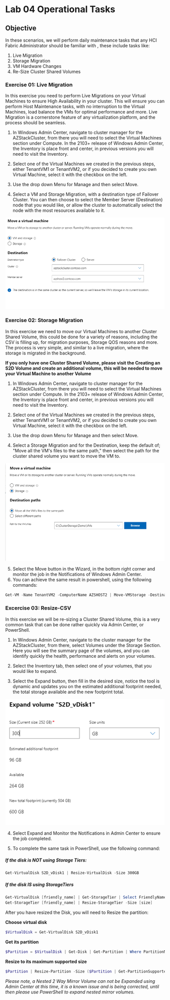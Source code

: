 # Lab 04 Operational Tasks

## Objective

In these scenarios, we will perform daily maintenance tasks that any HCI Fabric Administrator should be familiar with , these include tasks like:

1. Live Migration
2. Storage Migration
3. VM Hardware Changes
4. Re-Size Cluster Shared Volumes


### Exercise 01: Live Migration

In this exercise you need to perform Live Migrations on your Virtual Machines to ensure High Availability in your cluster. This will ensure you can perform Host Maintenance tasks, with no interruption to the Virtual Machines, load balance the VMs for optimal performance and more. Live Migration is a cornerstone feature of any virtualization platform, and the process should be seamless.

1) In Windows Admin Center, navigate to cluster manager for the AZStackCluster, from there you will need to select the Virtual Machines section under Compute. In the 2103+ release of Windows Admin Center, the Inventory is place front and center, in previous versions you will need to visit the Inventory.

2) Select one of the Virtual Machines we created in the previous steps, either TenantVM1 or TenantVM2, or if you decided to create you own Virtual Machine, select it with the checkbox on the left. 

3) Use the drop down Menu for Manage and then select Move.

4) Select a VM and Storage Migration, with a destination type of  Failover Cluster. You can then choose to select the Member Server (Destination) node that you would like, or allow the cluster to automatically select the node with the most resources available to it. 

![alt text](media/Screenshots/04-res/04-0101.png "Move Screen for Live Migration")

### Exercise 02: Storage Migration

In this exercise we need to move our Virtual Machines to another Cluster Shared Volume, this could be done for a variety of reasons, including the CSV is filling up, for migration purposes, Storage QOS reasons and more. The process is very simple, and similar to a live migration, where the storage is migrated in the background.

**If you only have one Cluster Shared Volume, please visit the Creating an S2D Volume and create an additional volume, this will be needed to move your Virtual Machine to another Volume**
 
1) In Windows Admin Center, navigate to cluster manager for the AZStackCluster, from there you will need to select the Virtual Machines section under Compute. In the 2103+ release of Windows Admin Center, the Inventory is place front and center, in previous versions you will need to visit the Inventory.

2) Select one of the Virtual Machines we created in the previous steps, either TenantVM1 or TenantVM2, or if you decided to create you own Virtual Machine, select it with the checkbox on the left. 

3) Use the drop down Menu for Manage and then select Move.

4) Select a Storage Migration and for the Destination, keep the default of; "Move all the VM's files to the same path," then select the path for the cluster shared volume you want to move the VM to. 

![alt text](media/Screenshots/04-res/04-0202.png "Move Screen for Storage Migration")

5) Select the Move button in the Wizard, in the bottom right corner and monitor the job in the Notifications of Windows Admin Center.
6) You can achieve the same result in powershell, using the following commands:

```Powershell
Get-VM -Name TenantVM2 -ComputerName AZSHOST2 | Move-VMStorage -DestinationStoragePath '\\azshost2\c$\ClusterStorage\Demo\VMs' 
```

### Excercise 03: Resize-CSV 

In this exercise we will be re-sizing a Cluster Shared Volume, this is a very common task that can be done rather quickly via Admin Center, or PowerShell. 

1) In Windows Admin Center, navigate to the cluster manager for the AZStackCluster, from there, select Volumes under the Storage Section. Here you will see the summary page of the volumes, and you can identify quickly the health, performance and alerts on your volumes. 

2) Select the Inventory tab, then select one of your volumes, that you would like to expand.

3) Select the Expand button, then fill in the desired size, notice the tool is dynamic and updates you on the estimated additional footprint needed, the total storage available and the new footprint total. 

![alt text](media/Screenshots/04-res/04-0303.png "Expand Volume Screen-WAC")

4) Select Expand and Monitor the Notifications in Admin Center to ensure the job completed.
   
5) To complete the same task in PowerShell, use the following command:

##### If the disk is **NOT** using Storage Tiers:

```PowerShell
Get-VirtualDisk S2D_vDisk1 | Resize-VirtualDisk -Size 300GB
```

##### If the disk **IS** using StorageTiers

```PowerShell
Get-VirtualDisk [friendly_name] | Get-StorageTier | Select FriendlyName
Get-StorageTier [friendly_name] | Resize-StorageTier -Size [size]
```
After you have resized the Disk, you will need to Resize the partition:

**Choose virtual disk**
```Powershell
$VirtualDisk = Get-VirtualDisk S2D_vDisk1
```
**Get its partition**
```PowerShell
$Partition = $VirtualDisk | Get-Disk | Get-Partition | Where PartitionNumber -Eq 2
```

**Resize to its maximum supported size**
```PowerShell
$Partition | Resize-Partition -Size ($Partition | Get-PartitionSupportedSize).SizeMax
```

*Please note, a Nested 2 Way Mirror Volume can not be Expanded using Admin Center at this time, it is a known issue and is being corrected, until then please use PowerShell to expand nested mirror volumes.* 

